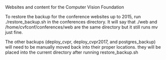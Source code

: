 
Websites and content for the Computer Vision Foundation

To restore the backup for the conference websites up to 2015, run ./restore_backup.sh in the conferences directory.
It will say that ./web and /home/cvfconf/conferences/web are the same directory but it still runs mv just fine.

The other backups (deploy_cvpr, deploy_cvpr2017, and postgres_backup) will need to be manually moved back into their
proper locations. they will be placed into the current directory after running restore_backup.sh 
